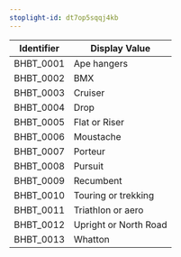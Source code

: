 ```yaml
---
stoplight-id: dt7op5sqqj4kb
---
```


Identifier  |  Display Value
------------|-----------------------
BHBT_0001   |  Ape hangers
BHBT_0002   |  BMX
BHBT_0003   |  Cruiser
BHBT_0004   |  Drop
BHBT_0005   |  Flat or Riser
BHBT_0006   |  Moustache
BHBT_0007   |  Porteur
BHBT_0008   |  Pursuit
BHBT_0009   |  Recumbent
BHBT_0010   |  Touring or trekking
BHBT_0011   |  Triathlon or aero
BHBT_0012   |  Upright or North Road
BHBT_0013   |  Whatton